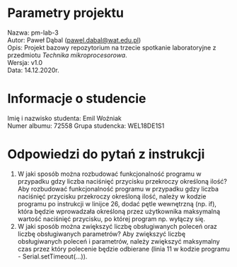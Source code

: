 # Parametry projektu

Nazwa: pm-lab-3  
Autor: Paweł Dąbal (pawel.dabal@wat.edu.pl)  
Opis: Projekt bazowy repozytorium na trzecie spotkanie laboratoryjne z przedmiotu _Technika mikroprocesorowa_.  
Wersja: v1.0  
Data: 14.12.2020r.

# Informacje o studencie

Imię i nazwisko studenta: Emil Woźniak  
Numer albumu: 72558
Grupa studencka: WEL18DE1S1

# Odpowiedzi do pytań z instrukcji
1. W jaki sposób można rozbudować funkcjonalność programu w przypadku gdzy liczba naciśnięć przycisku przekroczy określoną ilość?
Aby rozbudować funkcjonalność programu w przypadku gdzy liczba naciśnięć przycisku przekroczy określoną ilość, należy w kodzie programu po instrukcji w linijce 26, dodać pętle wewnętrzną (np. if), która będzie wprowadzała określoną przez użytkownika maksymalną wartość naciśnięć przycisku, po której program np. wyłączy się.
2. W jaki sposób można zwiększyć liczbę obsługiwanych poleceń oraz liczbę obsługiwanych parametrów?
Aby zwiększyć liczbę obsługiwanych poleceń i parametrów, należy zwiększyć maksymalny czas przez który polecenie będzie odbierane (linia 11 w kodzie programu - Serial.setTimeout(...)).